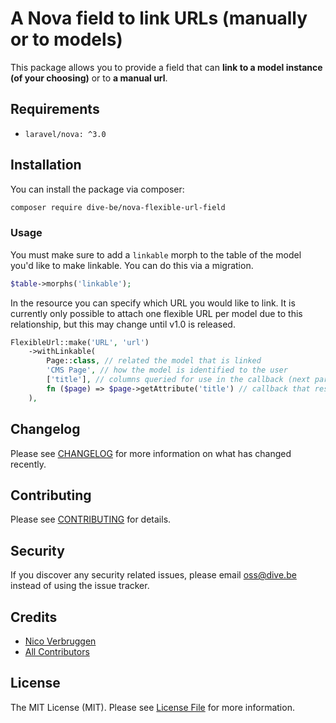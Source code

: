 # A Nova field to link URLs (manually or to models)

This package allows you to provide a field that can **link to a model instance (of your choosing)** or to **a manual url**.

## Requirements

- `laravel/nova: ^3.0`

## Installation

You can install the package via composer:

```bash
composer require dive-be/nova-flexible-url-field
```

### Usage

You must make sure to add a `linkable` morph to the table of the model you'd like to make linkable. You can do this via a migration.

```php
$table->morphs('linkable');
```

In the resource you can specify which URL you would like to link.  It is currently only possible to attach one flexible URL per model due to this relationship, but this may change until v1.0 is released.

```php
FlexibleUrl::make('URL', 'url')
    ->withLinkable(
        Page::class, // related the model that is linked
        'CMS Page', // how the model is identified to the user
        ['title'], // columns queried for use in the callback (next parameter)
        fn ($page) => $page->getAttribute('title') // callback that resolves the display value of the related model
    ),
```

## Changelog

Please see [CHANGELOG](CHANGELOG.md) for more information on what has changed recently.

## Contributing

Please see [CONTRIBUTING](CONTRIBUTING.md) for details.

## Security

If you discover any security related issues, please email oss@dive.be instead of using the issue tracker.

## Credits

- [Nico Verbruggen](https://github.com/nicoverbruggen)
- [All Contributors](../../contributors)

## License

The MIT License (MIT). Please see [License File](LICENSE) for more information.
